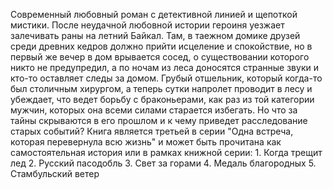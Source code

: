 <!--2024-03-23 18:47:23-->
Современный любовный роман с детективной линией и щепоткой мистики. После неудачной любовной истории героиня уезжает залечивать раны на летний Байкал. Там, в таежном домике друзей среди древних кедров должно прийти исцеление и спокойствие, но в первый же вечер в дом врывается сосед, о существовании которого никто не предупредил, а по ночам из леса доносятся странные звуки и кто-то оставляет следы за домом. Грубый отшельник, который когда-то был столичным хирургом, а теперь сутки напролет проводит в лесу и убеждает, что ведет борьбу с браконьерами, как раз из той категории мужчин, которых она всеми силами старается избегать. Но что за тайны скрываются в его прошлом и к чему приведет расследование старых событий? Книга является третьей в серии "Одна встреча, которая перевернула всю жизнь" и может быть прочитана как самостоятельная история или в рамках книжной серии: 1. Когда трещит лед 2. Русский пасодобль 3. Свет за горами 4. Медаль благородных 5. Стамбульский ветер